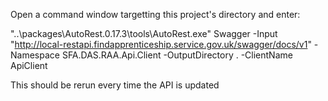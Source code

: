 Open a command window targetting this project's directory and enter:

"..\packages\AutoRest.0.17.3\tools\AutoRest.exe" Swagger -Input "http://local-restapi.findapprenticeship.service.gov.uk/swagger/docs/v1" -Namespace SFA.DAS.RAA.Api.Client -OutputDirectory . -ClientName ApiClient

This should be rerun every time the API is updated